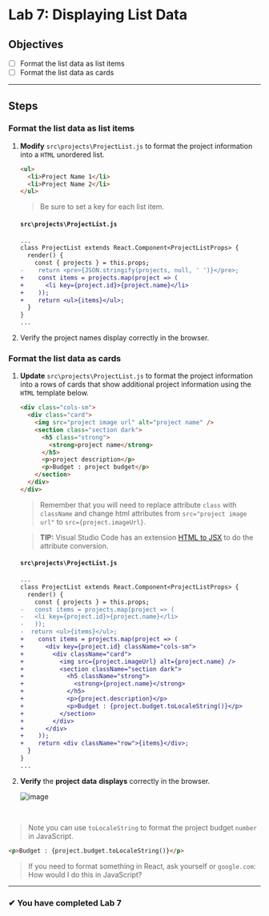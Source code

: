 # Lab 7: Displaying List Data

## Objectives

- [ ] Format the list data as list items
- [ ] Format the list data as cards

---

## Steps

### Format the list data as list items

1. **Modify** `src\projects\ProjectList.js` to format the project information into a `HTML` unordered list.

   ```html
   <ul>
     <li>Project Name 1</li>
     <li>Project Name 2</li>
   </ul>
   ```

   > Be sure to set a key for each list item.

   #### `src\projects\ProjectList.js`

   ```diff
   ...
   class ProjectList extends React.Component<ProjectListProps> {
     render() {
       const { projects } = this.props;
   -    return <pre>{JSON.stringify(projects, null, ' ')}</pre>;
   +    const items = projects.map(project => (
   +      <li key={project.id}>{project.name}</li>
   +    ));
   +    return <ul>{items}</ul>;
     }
   }
   ...
   ```

2) Verify the project names display correctly in the browser.

### Format the list data as cards

1. **Update** `src\projects\ProjectList.js` to format the project information into a rows of cards that show additional project information using the `HTML` template below.

   ```html
   <div class="cols-sm">
     <div class="card">
       <img src="project image url" alt="project name" />
       <section class="section dark">
         <h5 class="strong">
           <strong>project name</strong>
         </h5>
         <p>project description</p>
         <p>Budget : project budget</p>
       </section>
     </div>
   </div>
   ```

   > Remember that you will need to replace attribute `class` with `className` and change html attributes from `src="project image url"` to `src={project.imageUrl}`.

   > **TIP:** Visual Studio Code has an extension [HTML to JSX](https://marketplace.visualstudio.com/items?itemName=riazxrazor.html-to-jsx) to do the attribute conversion.

   #### `src\projects\ProjectList.js`

   ```diff
   ...
   class ProjectList extends React.Component<ProjectListProps> {
     render() {
       const { projects } = this.props;
   -   const items = projects.map(project => (
   -   <li key={project.id}>{project.name}</li>
   -   ));
   -  return <ul>{items}</ul>;
   +    const items = projects.map(project => (
   +      <div key={project.id} className="cols-sm">
   +        <div className="card">
   +          <img src={project.imageUrl} alt={project.name} />
   +          <section className="section dark">
   +            <h5 className="strong">
   +              <strong>{project.name}</strong>
   +            </h5>
   +            <p>{project.description}</p>
   +            <p>Budget : {project.budget.toLocaleString()}</p>
   +          </section>
   +        </div>
   +      </div>
   +    ));
   +    return <div className="row">{items}</div>;
     }
   }
   ...
   ```

1. **Verify** the **project** **data** **displays** correctly in the browser.

   ![image](https://user-images.githubusercontent.com/1474579/64892497-89d2f400-d642-11e9-84b2-ee9463c6192f.png)

<br/>

> Note you can use `toLocaleString` to format the project budget `number` in JavaScript.

```html
<p>Budget : {project.budget.toLocaleString()}</p>
```

> If you need to format something in React, ask yourself or `google.com`: How would I do this in JavaScript?

---

### &#10004; You have completed Lab 7
